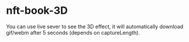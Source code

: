 # nft-book-3D

You can use live sever to see the 3D effect, it will automatically download gif/webm after 5 seconds (depends on captureLength).
